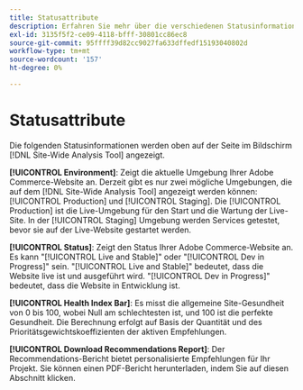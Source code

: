 ```yaml
---
title: Statusattribute
description: Erfahren Sie mehr über die verschiedenen Statusinformationen in der  [!DNL Site-Wide Analysis Tool].
exl-id: 3135f5f2-ce09-4118-bfff-30801cc86ec8
source-git-commit: 95ffff39d82cc9027fa633dffedf15193040802d
workflow-type: tm+mt
source-wordcount: '157'
ht-degree: 0%

---
```


# Statusattribute

Die folgenden Statusinformationen werden oben auf der Seite im Bildschirm [!DNL Site-Wide Analysis Tool] angezeigt.

**[!UICONTROL Environment]**: Zeigt die aktuelle Umgebung Ihrer Adobe Commerce-Website an. Derzeit gibt es nur zwei mögliche Umgebungen, die auf dem [!DNL Site-Wide Analysis Tool] angezeigt werden können: [!UICONTROL Production] und [!UICONTROL Staging]. Die [!UICONTROL Production] ist die Live-Umgebung für den Start und die Wartung der Live-Site. In der [!UICONTROL Staging] Umgebung werden Services getestet, bevor sie auf der Live-Website gestartet werden.

**[!UICONTROL Status]**: Zeigt den Status Ihrer Adobe Commerce-Website an. Es kann &quot;[!UICONTROL Live and Stable]&quot; oder &quot;[!UICONTROL Dev in Progress]&quot; sein. &quot;[!UICONTROL Live and Stable]&quot; bedeutet, dass die Website live ist und ausgeführt wird. &quot;[!UICONTROL Dev in Progress]&quot; bedeutet, dass die Website in Entwicklung ist.

**[!UICONTROL Health Index Bar]**: Es misst die allgemeine Site-Gesundheit von 0 bis 100, wobei Null am schlechtesten ist, und 100 ist die perfekte Gesundheit. Die Berechnung erfolgt auf Basis der Quantität und des Prioritätsgewichtskoeffizienten der aktiven Empfehlungen.

**[!UICONTROL Download Recommendations Report]**: Der Recommendations-Bericht bietet personalisierte Empfehlungen für Ihr Projekt. Sie können einen PDF-Bericht herunterladen, indem Sie auf diesen Abschnitt klicken.
